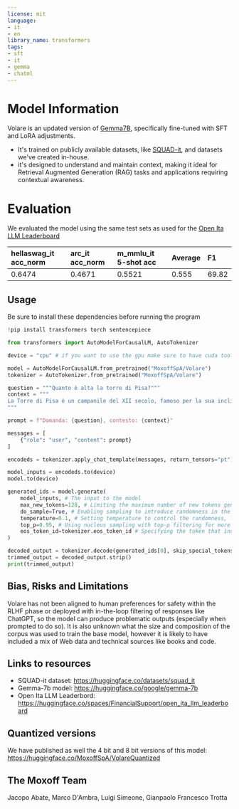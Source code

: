 ```yaml
---
license: mit
language:
- it
- en
library_name: transformers
tags:
- sft
- it
- gemma
- chatml
---
```


# Model Information

Volare is an updated version of [Gemma7B](https://huggingface.co/google/gemma-7b), specifically fine-tuned with SFT and LoRA adjustments.

- It's trained on publicly available datasets, like [SQUAD-it](https://huggingface.co/datasets/squad_it), and datasets we've created in-house.
- it's designed to understand and maintain context, making it ideal for Retrieval Augmented Generation (RAG) tasks and applications requiring contextual awareness.

# Evaluation

We evaluated the model using the same test sets as used for the [Open Ita LLM Leaderboard](https://huggingface.co/spaces/FinancialSupport/open_ita_llm_leaderboard) 

| hellaswag_it acc_norm | arc_it acc_norm | m_mmlu_it 5-shot acc | Average | F1 |
|:----------------------| :--------------- | :-------------------- | :------- | :-- |
| 0.6474 | 0.4671 | 0.5521 | 0.555 | 69.82 |


## Usage

Be sure to install these dependencies before running the program

```python
!pip install transformers torch sentencepiece
```

```python
from transformers import AutoModelForCausalLM, AutoTokenizer

device = "cpu" # if you want to use the gpu make sure to have cuda toolkit installed and change this to "cuda"

model = AutoModelForCausalLM.from_pretrained("MoxoffSpA/Volare")
tokenizer = AutoTokenizer.from_pretrained("MoxoffSpA/Volare")

question = """Quanto è alta la torre di Pisa?"""
context = """
La Torre di Pisa è un campanile del XII secolo, famoso per la sua inclinazione. Alta circa 56 metri.
"""

prompt = f"Domanda: {question}, contesto: {context}"

messages = [
    {"role": "user", "content": prompt}
]

encodeds = tokenizer.apply_chat_template(messages, return_tensors="pt")

model_inputs = encodeds.to(device)
model.to(device)

generated_ids = model.generate(
    model_inputs, # The input to the model
    max_new_tokens=128, # Limiting the maximum number of new tokens generated
    do_sample=True, # Enabling sampling to introduce randomness in the generation
    temperature=0.1, # Setting temperature to control the randomness, lower values make it more deterministic
    top_p=0.95, # Using nucleus sampling with top-p filtering for more coherent generation       
    eos_token_id=tokenizer.eos_token_id # Specifying the token that indicates the end of a sequence
)

decoded_output = tokenizer.decode(generated_ids[0], skip_special_tokens=True)
trimmed_output = decoded_output.strip()
print(trimmed_output)
```

## Bias, Risks and Limitations

Volare has not been aligned to human preferences for safety within the RLHF phase or deployed with in-the-loop filtering of 
responses like ChatGPT, so the model can produce problematic outputs (especially when prompted to do so). It is also unknown what the size and composition 
of the corpus was used to train the base model, however it is likely to have included a mix of Web data and technical sources 
like books and code.

## Links to resources

- SQUAD-it dataset: https://huggingface.co/datasets/squad_it
- Gemma-7b model: https://huggingface.co/google/gemma-7b
- Open Ita LLM Leaderbord: https://huggingface.co/spaces/FinancialSupport/open_ita_llm_leaderboard

## Quantized versions

We have published as well the 4 bit and 8 bit versions of this model:
https://huggingface.co/MoxoffSpA/VolareQuantized

## The Moxoff Team

Jacopo Abate, Marco D'Ambra, Luigi Simeone, Gianpaolo Francesco Trotta